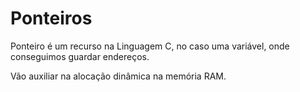 # Ponteiros

Ponteiro é um recurso na Linguagem C, no caso uma variável, onde conseguimos guardar endereços.

Vão auxiliar na alocação dinâmica na memória RAM.
